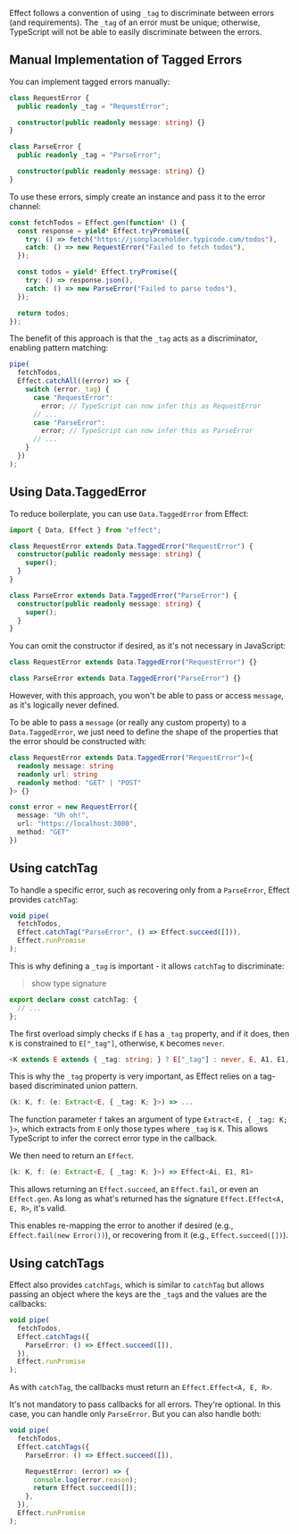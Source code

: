 Effect follows a convention of using `_tag` to discriminate between errors (and requirements). The `_tag` of an error must be unique; otherwise, TypeScript will not be able to easily discriminate between the errors.

## Manual Implementation of Tagged Errors

You can implement tagged errors manually:

```typescript
class RequestError {
  public readonly _tag = "RequestError";

  constructor(public readonly message: string) {}
}

class ParseError {
  public readonly _tag = "ParseError";

  constructor(public readonly message: string) {}
}
```

To use these errors, simply create an instance and pass it to the error channel:

```typescript
const fetchTodos = Effect.gen(function* () {
  const response = yield* Effect.tryPromise({
    try: () => fetch("https://jsonplaceholder.typicode.com/todos"),
    catch: () => new RequestError("Failed to fetch todos"),
  });

  const todos = yield* Effect.tryPromise({
    try: () => response.json(),
    catch: () => new ParseError("Failed to parse todos"),
  });

  return todos;
});
```

The benefit of this approach is that the `_tag` acts as a discriminator, enabling pattern matching:

```typescript
pipe(
  fetchTodos,
  Effect.catchAll((error) => {
    switch (error._tag) {
      case "RequestError":
        error; // TypeScript can now infer this as RequestError
      // ...
      case "ParseError":
        error; // TypeScript can now infer this as ParseError
      // ...
    }
  })
);
```

## Using Data.TaggedError

To reduce boilerplate, you can use `Data.TaggedError` from Effect:

```typescript
import { Data, Effect } from "effect";

class RequestError extends Data.TaggedError("RequestError") {
  constructor(public readonly message: string) {
    super();
  }
}

class ParseError extends Data.TaggedError("ParseError") {
  constructor(public readonly message: string) {
    super();
  }
}
```

You can omit the constructor if desired, as it's not necessary in JavaScript:

```typescript
class RequestError extends Data.TaggedError("RequestError") {}

class ParseError extends Data.TaggedError("ParseError") {}
```

However, with this approach, you won't be able to pass or access `message`, as it's logically never defined.

To be able to pass a `message` (or really any custom property) to a `Data.TaggedError`, we just need to define the shape of the properties that the error should be constructed with:

```typescript
class RequestError extends Data.TaggedError("RequestError")<{
  readonly message: string
  readonly url: string
  readonly method: "GET" | "POST"
}> {}

const error = new RequestError({
  message: "Uh oh!",
  url: "https://localhost:3000",
  method: "GET"
})
```

## Using catchTag

To handle a specific error, such as recovering only from a `ParseError`, Effect provides `catchTag`:

```typescript
void pipe(
  fetchTodos,
  Effect.catchTag("ParseError", () => Effect.succeed([])),
  Effect.runPromise
);
```

This is why defining a `_tag` is important - it allows `catchTag` to discriminate:

>show type signature

```typescript
export declare const catchTag: {
  // ...
};
```

The first overload simply checks if `E` has a `_tag` property, and if it does, then `K` is constrained to `E["_tag"]`, otherwise, `K` becomes `never`.

```typescript
<K extends E extends { _tag: string; } ? E["_tag"] : never, E, A1, E1, R1>
```

This is why the `_tag` property is very important, as Effect relies on a tag-based discriminated union pattern.

```ts
(k: K, f: (e: Extract<E, { _tag: K; }>) => ...
```

The function parameter `f` takes an argument of type `Extract<E, { _tag: K; }>`, which extracts from `E` only those types where `_tag` is `K`. This allows TypeScript to infer the correct error type in the callback.

We then need to return an `Effect`.

```typescript
(k: K, f: (e: Extract<E, { _tag: K; }>) => Effect<Ai, E1, R1>
```

This allows returning an `Effect.succeed`, an `Effect.fail`, or even an `Effect.gen`. As long as what's returned has the signature `Effect.Effect<A, E, R>`, it's valid.

This enables re-mapping the error to another if desired (e.g., `Effect.fail(new Error())`), or recovering from it (e.g., `Effect.succeed([])`).

## Using catchTags

Effect also provides `catchTags`, which is similar to `catchTag` but allows passing an object where the keys are the `_tag`s and the values are the callbacks:

```typescript
void pipe(
  fetchTodos,
  Effect.catchTags({
    ParseError: () => Effect.succeed([]),
  }),
  Effect.runPromise
);
```

As with `catchTag`, the callbacks must return an `Effect.Effect<A, E, R>`.

It's not mandatory to pass callbacks for all errors. They're optional. In this case, you can handle only `ParseError`. But you can also handle both:

```typescript
void pipe(
  fetchTodos,
  Effect.catchTags({
    ParseError: () => Effect.succeed([]),

    RequestError: (error) => {
      console.log(error.reason);
      return Effect.succeed([]);
    },
  }),
  Effect.runPromise
);
```
